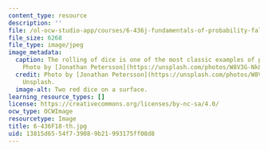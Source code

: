 ```yaml
---
content_type: resource
description: ''
file: /ol-ocw-studio-app/courses/6-436j-fundamentals-of-probability-fall-2018/13815d6554f739089b21993175ff08d8_6-436F18-th.jpg
file_size: 6268
file_type: image/jpeg
image_metadata:
  caption: The rolling of dice is one of the most classic examples of probability.
    Photo by [Jonathan Petersson](https://unsplash.com/photos/W8V3G-Nk8FE) on Unsplash.
  credit: Photo by [Jonathan Petersson](https://unsplash.com/photos/W8V3G-Nk8FE) on
    Unsplash.
  image-alt: Two red dice on a surface.
learning_resource_types: []
license: https://creativecommons.org/licenses/by-nc-sa/4.0/
ocw_type: OCWImage
resourcetype: Image
title: 6-436F18-th.jpg
uid: 13815d65-54f7-3908-9b21-993175ff08d8
---
```

